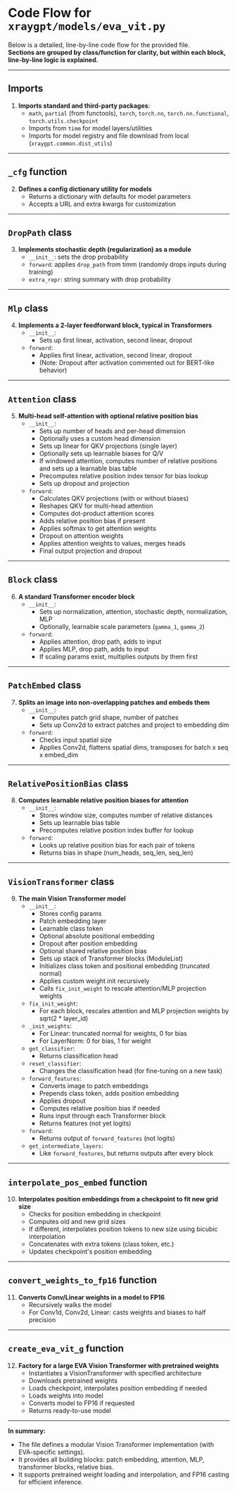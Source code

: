 # Code Flow for `xraygpt/models/eva_vit.py`

Below is a detailed, line-by-line code flow for the provided file.  
**Sections are grouped by class/function for clarity, but within each block, line-by-line logic is explained.**

---

## Imports

1. **Imports standard and third-party packages**:  
   - `math`, `partial` (from functools), `torch`, `torch.nn`, `torch.nn.functional`, `torch.utils.checkpoint`
   - Imports from `timm` for model layers/utilities
   - Imports for model registry and file download from local (`xraygpt.common.dist_utils`)

---

## `_cfg` function

2. **Defines a config dictionary utility for models**  
   - Returns a dictionary with defaults for model parameters  
   - Accepts a URL and extra kwargs for customization

---

## `DropPath` class

3. **Implements stochastic depth (regularization) as a module**  
   - `__init__`: sets the drop probability
   - `forward`: applies `drop_path` from timm (randomly drops inputs during training)
   - `extra_repr`: string summary with drop probability

---

## `Mlp` class

4. **Implements a 2-layer feedforward block, typical in Transformers**
   - `__init__`:  
     - Sets up first linear, activation, second linear, dropout
   - `forward`:  
     - Applies first linear, activation, second linear, dropout  
     - (Note: Dropout after activation commented out for BERT-like behavior)

---

## `Attention` class

5. **Multi-head self-attention with optional relative position bias**
   - `__init__`:  
     - Sets up number of heads and per-head dimension  
     - Optionally uses a custom head dimension  
     - Sets up linear for QKV projections (single layer)  
     - Optionally sets up learnable biases for Q/V  
     - If windowed attention, computes number of relative positions and sets up a learnable bias table  
     - Precomputes relative position index tensor for bias lookup  
     - Sets up dropout and projection
   - `forward`:  
     - Calculates QKV projections (with or without biases)  
     - Reshapes QKV for multi-head attention  
     - Computes dot-product attention scores  
     - Adds relative position bias if present  
     - Applies softmax to get attention weights  
     - Dropout on attention weights  
     - Applies attention weights to values, merges heads  
     - Final output projection and dropout

---

## `Block` class

6. **A standard Transformer encoder block**
   - `__init__`:  
     - Sets up normalization, attention, stochastic depth, normalization, MLP  
     - Optionally, learnable scale parameters (`gamma_1`, `gamma_2`)
   - `forward`:  
     - Applies attention, drop path, adds to input  
     - Applies MLP, drop path, adds to input  
     - If scaling params exist, multiplies outputs by them first

---

## `PatchEmbed` class

7. **Splits an image into non-overlapping patches and embeds them**
   - `__init__`:  
     - Computes patch grid shape, number of patches  
     - Sets up Conv2d to extract patches and project to embedding dim
   - `forward`:  
     - Checks input spatial size  
     - Applies Conv2d, flattens spatial dims, transposes for batch x seq x embed_dim

---

## `RelativePositionBias` class

8. **Computes learnable relative position biases for attention**
   - `__init__`:  
     - Stores window size, computes number of relative distances  
     - Sets up learnable bias table  
     - Precomputes relative position index buffer for lookup  
   - `forward`:  
     - Looks up relative position bias for each pair of tokens  
     - Returns bias in shape (num_heads, seq_len, seq_len)

---

## `VisionTransformer` class

9. **The main Vision Transformer model**
   - `__init__`:  
     - Stores config params  
     - Patch embedding layer  
     - Learnable class token  
     - Optional absolute positional embedding  
     - Dropout after position embedding  
     - Optional shared relative position bias  
     - Sets up stack of Transformer blocks (ModuleList)  
     - Initializes class token and positional embedding (truncated normal)  
     - Applies custom weight init recursively  
     - Calls `fix_init_weight` to rescale attention/MLP projection weights
   - `fix_init_weight`:  
     - For each block, rescales attention and MLP projection weights by sqrt(2 * layer_id)
   - `_init_weights`:  
     - For Linear: truncated normal for weights, 0 for bias  
     - For LayerNorm: 0 for bias, 1 for weight
   - `get_classifier`:  
     - Returns classification head  
   - `reset_classifier`:  
     - Changes the classification head (for fine-tuning on a new task)
   - `forward_features`:  
     - Converts image to patch embeddings  
     - Prepends class token, adds position embedding  
     - Applies dropout  
     - Computes relative position bias if needed  
     - Runs input through each Transformer block  
     - Returns features (not yet logits)
   - `forward`:  
     - Returns output of `forward_features` (not logits)
   - `get_intermediate_layers`:  
     - Like `forward_features`, but returns outputs after every block

---

## `interpolate_pos_embed` function

10. **Interpolates position embeddings from a checkpoint to fit new grid size**
    - Checks for position embedding in checkpoint  
    - Computes old and new grid sizes  
    - If different, interpolates position tokens to new size using bicubic interpolation  
    - Concatenates with extra tokens (class token, etc.)  
    - Updates checkpoint's position embedding

---

## `convert_weights_to_fp16` function

11. **Converts Conv/Linear weights in a model to FP16**
    - Recursively walks the model  
    - For Conv1d, Conv2d, Linear: casts weights and biases to half precision

---

## `create_eva_vit_g` function

12. **Factory for a large EVA Vision Transformer with pretrained weights**
    - Instantiates a VisionTransformer with specified architecture  
    - Downloads pretrained weights  
    - Loads checkpoint, interpolates position embedding if needed  
    - Loads weights into model  
    - Converts model to FP16 if requested  
    - Returns ready-to-use model

---

**In summary:**
- The file defines a modular Vision Transformer implementation (with EVA-specific settings).
- It provides all building blocks: patch embedding, attention, MLP, transformer blocks, relative bias.
- It supports pretrained weight loading and interpolation, and FP16 casting for efficient inference.
